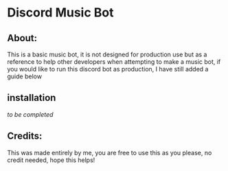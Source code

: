 # Discord Music Bot

## About:
This is a basic music bot, it is not designed for production use but as a reference to help other developers when attempting to make a music bot, if you would like to run this discord bot as production, I have still added a guide below

## installation
*to be completed*

## Credits:
This was made entirely by me, you are free to use this as you please, no credit needed, hope this helps!